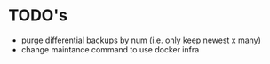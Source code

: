# TODO's

- purge differential backups by num (i.e. only keep newest x many)
- change maintance command to use docker infra

